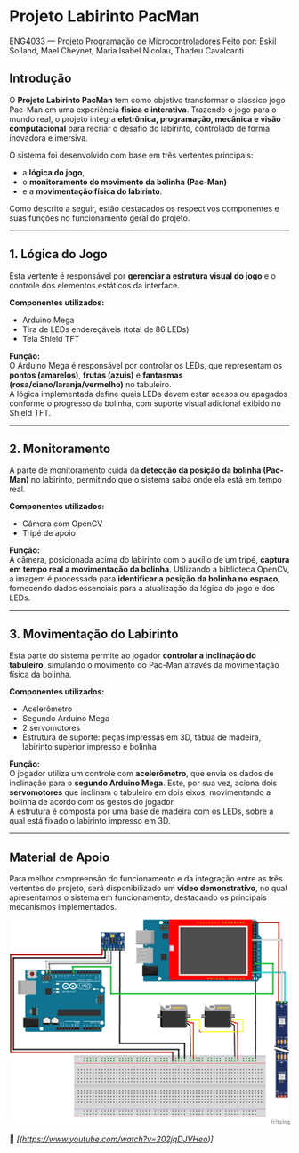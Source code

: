 
# Projeto Labirinto PacMan

ENG4033 — Projeto Programação de Microcontroladores
Feito por: Eskil Solland, Mael Cheynet, Maria Isabel Nicolau, Thadeu Cavalcanti

## Introdução

O **Projeto Labirinto PacMan** tem como objetivo transformar o clássico jogo Pac-Man em uma experiência **física e interativa**. Trazendo o jogo para o mundo real, o projeto integra **eletrônica, programação, mecânica e visão computacional** para recriar o desafio do labirinto, controlado de forma inovadora e imersiva.

O sistema foi desenvolvido com base em três vertentes principais:  
- a **lógica do jogo**,  
- o **monitoramento do movimento da bolinha (Pac-Man)**  
- e a **movimentação física do labirinto**.  

Como descrito a seguir, estão destacados os respectivos componentes e suas funções no funcionamento geral do projeto.

---

## 1. Lógica do Jogo

Esta vertente é responsável por **gerenciar a estrutura visual do jogo** e o controle dos elementos estáticos da interface.

**Componentes utilizados:**
- Arduino Mega  
- Tira de LEDs endereçáveis (total de 86 LEDs)  
- Tela Shield TFT  

**Função:**  
O Arduino Mega é responsável por controlar os LEDs, que representam os **pontos (amarelos)**, **frutas (azuis)** e **fantasmas (rosa/ciano/laranja/vermelho)** no tabuleiro.  
A lógica implementada define quais LEDs devem estar acesos ou apagados conforme o progresso da bolinha, com suporte visual adicional exibido no Shield TFT.

---

## 2. Monitoramento

A parte de monitoramento cuida da **detecção da posição da bolinha (Pac-Man)** no labirinto, permitindo que o sistema saiba onde ela está em tempo real.

**Componentes utilizados:**
- Câmera com OpenCV  
- Tripé de apoio  

**Função:**  
A câmera, posicionada acima do labirinto com o auxílio de um tripé, **captura em tempo real a movimentação da bolinha**. Utilizando a biblioteca OpenCV, a imagem é processada para **identificar a posição da bolinha no espaço**, fornecendo dados essenciais para a atualização da lógica do jogo e dos LEDs.

---

## 3. Movimentação do Labirinto

Esta parte do sistema permite ao jogador **controlar a inclinação do tabuleiro**, simulando o movimento do Pac-Man através da movimentação física da bolinha.

**Componentes utilizados:**
- Acelerômetro  
- Segundo Arduino Mega  
- 2 servomotores  
- Estrutura de suporte: peças impressas em 3D, tábua de madeira, labirinto superior impresso e bolinha  

**Função:**  
O jogador utiliza um controle com **acelerômetro**, que envia os dados de inclinação para o **segundo Arduino Mega**. Este, por sua vez, aciona dois **servomotores** que inclinam o tabuleiro em dois eixos, movimentando a bolinha de acordo com os gestos do jogador.  
A estrutura é composta por uma base de madeira com os LEDs, sobre a qual está fixado o labirinto impresso em 3D.

---

## Material de Apoio

Para melhor compreensão do funcionamento e da integração entre as três vertentes do projeto, será disponibilizado um **vídeo demonstrativo**, no qual apresentamos o sistema em funcionamento, destacando os principais mecanismos implementados.

![Diagrama](imagens/Schematics-projeto-labirinto.png)

📎 _[(https://www.youtube.com/watch?v=202jqDJVHeo)]_
